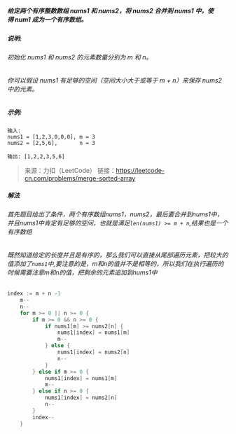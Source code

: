 ##### 给定两个有序整数数组 nums1 和 nums2，将 nums2 合并到 nums1 中，使得 num1 成为一个有序数组。

##### 说明:
###### 初始化 nums1 和 nums2 的元素数量分别为 m 和 n。
###### 你可以假设 nums1 有足够的空间（空间大小大于或等于 m + n）来保存 nums2 中的元素。
##### 示例:
```
输入:
nums1 = [1,2,3,0,0,0], m = 3
nums2 = [2,5,6],       n = 3

输出: [1,2,2,3,5,6]
```
> 来源：力扣（LeetCode）
链接：https://leetcode-cn.com/problems/merge-sorted-array

##### 解法
###### 首先题目给出了条件，两个有序数组nums1，nums2，最后要合并到nums1中，并且nums1中肯定有足够的空间，也就是满足`len(nums1) >= m + n`,结果也是一个有序数组
###### 既然知道给定的长度并且是有序的，那么我们可以直接从尾部遍历元素，把较大的值添加了`nums1`中,要注意的是，m和n的值并不是相等的，所以我们在执行遍历的时候需要注意m和n的值，把剩余的元素追加到nums1中
```go
index := m + n -1
	m--
	n--
	for m >= 0 || n >= 0 {
		if m >= 0 && n >= 0 {
			if nums1[m] >= nums2[n] {
				nums1[index] = nums1[m]
				m--
			} else {
				nums1[index] = nums2[n]
				n--
			}
		} else if m >= 0 {
			nums1[index] = nums1[m]
			m--
		} else if n >= 0 {
			nums1[index] = nums2[n]
			n--
		}
		index--
	}
```
